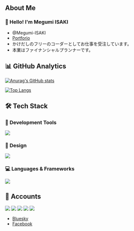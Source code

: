 ## About Me


### 👋 Hello! I'm Megumi ISAKI
- @Megumi-ISAKI
- [Portforio](https://oubai.net)
- かけだしのフリーのコーダーとしてお仕事を受注しています。
- 本業はファイナンシャルプランナーです。

## 📊 **GitHub Analytics**
[![Anurag's GitHub stats](https://github-readme-stats.vercel.app/api?username=Megumi-Isaki)](https://github.com/anuraghazra/github-readme-stats)


[![Top Langs](https://github-readme-stats.vercel.app/api/top-langs/?username=Megumi-Isaki)](https://github.com/anuraghazra/github-readme-stats)

## 🛠️ **Tech Stack**

### 🔧  **Development Tools**
<img src="https://skillicons.dev/icons?i=vscode,git,github" />

### 🎨  **Design**
<img src="https://skillicons.dev/icons?i=figma,xd,photoshop,ai" />

### 💻  **Languages & Frameworks**
<img src="https://skillicons.dev/icons?i=html,css,sass,js,jquery,php,wordpress" />


## 🔗 Accounts
[<img src="https://skillicons.dev/icons?i=twitter" />](https://x.com/oubai1108)
[<img src="https://skillicons.dev/icons?i=linkedin" />](https://www.linkedin.com/in/megumi-isaki)
[<img src="https://skillicons.dev/icons?i=instagram" />](https://www.instagram.com/oubai_design/)
[<img src="https://skillicons.dev/icons?i=gmail" />](mailto:megumi.isaki@gmail.com)
<img src="https://skillicons.dev/icons?i=discord" />
- [Bluesky](https://bsky.app/profile/megttan.bsky.social)
- [Facebook](https://www.facebook.com/megumi.isaki.2025)


<!---
Megumi-ISAKI/Megumi-ISAKI is a ✨ special ✨ repository because its `README.md` (this file) appears on your GitHub profile.
You can click the Preview link to take a look at your changes.
--->
